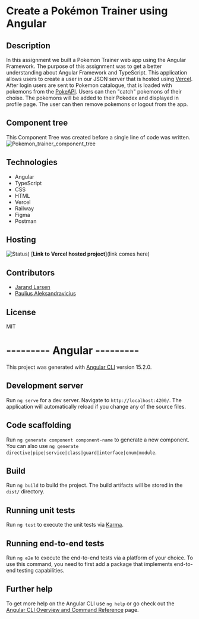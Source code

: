 # Create a Pokémon Trainer using Angular
## Description
In this assignment we built a Pokemon Trainer web app using the Angular Framework. The purpose of this assignment was to get a better understanding about Angular Framework and TypeScript. This application allows users to create a user in our JSON server that is hosted using <a href="https://vercel.com/">Vercel</a>. After login users are sent to Pokemon catalogue, that is loaded with pokemons from the <a href="https://pokeapi.co/">PokeAPI</a>. Users can then "catch" pokemons of their choise. The pokemons will be added to their Pokedex and displayed in profile page. The user can then remove pokemons or logout from the app.

## Component tree
This Component Tree was created before a single line of code was written.
![Pokemon_trainer_component_tree](/uploads/573b15b4d8d88d91f23a38387965b981/Pokemon_trainer_component_tree.PNG)

## Technologies
* Angular
* TypeScript
* CSS
* HTML
* Vercel
* Railway
* Figma
* Postman

## Hosting
![Status](https://therealsujitk-vercel-badge.vercel.app/?app=(filename)))
[**Link to Vercel hosted project**](link comes here)

## Contributors
* <a href="https://www.linkedin.com/in/jarand-larsen-58852a257/">Jarand Larsen</a>
* <a href="https://www.linkedin.com/in/paulius-aleksandravicius-a12a01233/">Paulius Aleksandravicius</a>

## License
MIT


# --------- Angular ---------


This project was generated with [Angular CLI](https://github.com/angular/angular-cli) version 15.2.0.

## Development server

Run `ng serve` for a dev server. Navigate to `http://localhost:4200/`. The application will automatically reload if you change any of the source files.

## Code scaffolding

Run `ng generate component component-name` to generate a new component. You can also use `ng generate directive|pipe|service|class|guard|interface|enum|module`.

## Build

Run `ng build` to build the project. The build artifacts will be stored in the `dist/` directory.

## Running unit tests

Run `ng test` to execute the unit tests via [Karma](https://karma-runner.github.io).

## Running end-to-end tests

Run `ng e2e` to execute the end-to-end tests via a platform of your choice. To use this command, you need to first add a package that implements end-to-end testing capabilities.

## Further help

To get more help on the Angular CLI use `ng help` or go check out the [Angular CLI Overview and Command Reference](https://angular.io/cli) page.
